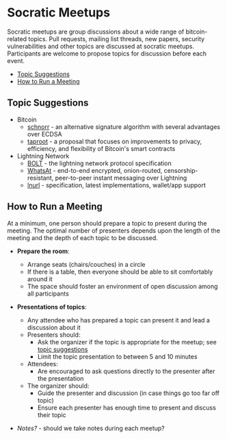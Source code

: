 # Socratic Meetups

Socratic meetups are group discussions about a wide range of bitcoin-related topics. Pull requests, mailing list threads, new papers, security vulnerabilities and other topics are discussed at socratic meetups. Participants are welcome to propose topics for discussion before each event.

* [Topic Suggestions](#topic-suggestions)
* [How to Run a Meeting](#how-to-run-a-meeting)

## Topic Suggestions

* Bitcoin
	* [schnorr](https://en.bitcoin.it/wiki/Schnorr) - an alternative signature algorithm with several advantages over ECDSA
	* [taproot](https://github.com/sipa/bips/blob/bip-schnorr/bip-taproot.mediawiki) - a proposal that focuses on improvements to privacy, efficiency, and flexibility of Bitcoin's smart contracts
* Lightning Network
	* [BOLT](https://github.com/lightningnetwork/lightning-rfc/blob/master/00-introduction.md) - the lightning network protocol specification
	* [WhatsAt](https://github.com/joostjager/whatsat) - end-to-end encrypted, onion-routed, censorship-resistant, peer-to-peer instant messaging over Lightning
	* [lnurl](https://github.com/btcontract/lnurl-rfc) - specification, latest implementations, wallet/app support


## How to Run a Meeting

At a minimum, one person should prepare a topic to present during the meeting. The optimal number of presenters depends upon the length of the meeting and the depth of each topic to be discussed.

* __Prepare the room__:
	* Arrange seats (chairs/couches) in a circle
	* If there is a table, then everyone should be able to sit comfortably around it
	* The space should foster an environment of open discussion among all participants

* __Presentations of topics__:
	* Any attendee who has prepared a topic can present it and lead a discussion about it
	* Presenters should:
		* Ask the organizer if the topic is appropriate for the meetup; see [topic suggestions](#topic-suggestions)
		* Limit the topic presentation to between 5 and 10 minutes
	* Attendees:
		* Are encouraged to ask questions directly to the presenter after the presentation
	* The organizer should:
		* Guide the presenter and discussion (in case things go too far off topic)
		* Ensure each presenter has enough time to present and discuss their topic

* _Notes?_ - should we take notes during each meetup?

